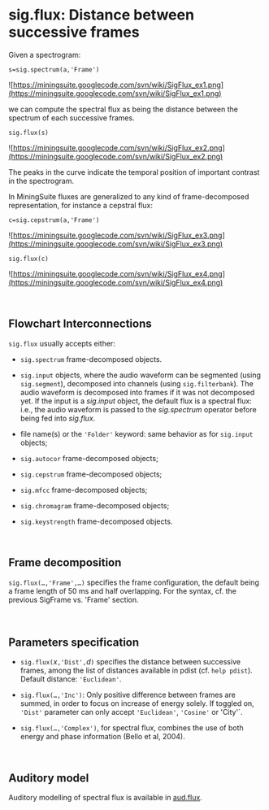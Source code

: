 # sig.flux: Distance between successive frames #

Given a spectrogram:
```
s=sig.spectrum(a,'Frame')
```

![https://miningsuite.googlecode.com/svn/wiki/SigFlux_ex1.png](https://miningsuite.googlecode.com/svn/wiki/SigFlux_ex1.png)

we can compute the spectral flux as being the distance between the spectrum of each successive frames.

```
sig.flux(s)
```

![https://miningsuite.googlecode.com/svn/wiki/SigFlux_ex2.png](https://miningsuite.googlecode.com/svn/wiki/SigFlux_ex2.png)

The peaks in the curve indicate the temporal position of important contrast in the spectrogram.

In MiningSuite fluxes are generalized to any kind of frame-decomposed representation, for instance a cepstral flux:

```
c=sig.cepstrum(a,'Frame')
```

![https://miningsuite.googlecode.com/svn/wiki/SigFlux_ex3.png](https://miningsuite.googlecode.com/svn/wiki/SigFlux_ex3.png)

```
sig.flux(c)
```

![https://miningsuite.googlecode.com/svn/wiki/SigFlux_ex4.png](https://miningsuite.googlecode.com/svn/wiki/SigFlux_ex4.png)

<br>
<h2>Flowchart Interconnections</h2>

<code>sig.flux</code> usually accepts either:<br>
<ul><li><code>sig.spectrum</code> frame-decomposed objects.<p>
</li><li><code>sig.input</code> objects, where the audio waveform can be segmented (using <code>sig.segment</code>), decomposed into channels (using <code>sig.filterbank</code>). The audio waveform is decomposed into frames if it was not decomposed yet. If the input is a <i>sig.input</i> object, the default flux is a spectral flux: i.e., the audio waveform is passed to the <i>sig.spectrum</i> operator before being fed into <i>sig.flux</i>.<p>
</li><li>file name(s) or the <code>'Folder'</code> keyword: same behavior as for <code>sig.input</code> objects;<p>
</li><li><code>sig.autocor</code> frame-decomposed objects;<p>
</li><li><code>sig.cepstrum</code> frame-decomposed objects;<p>
</li><li><code>sig.mfcc</code> frame-decomposed objects;<p>
</li><li><code>sig.chromagram</code> frame-decomposed objects;<p>
</li><li><code>sig.keystrength</code> frame-decomposed objects.</li></ul>

<br>
<h2>Frame decomposition</h2>

<code>sig.flux(…,'Frame',…)</code> specifies the frame configuration, the default being a frame length of 50 ms and half overlapping. For the syntax, cf. the previous SigFrame vs. 'Frame' section.<br>
<br>
<br>
<h2>Parameters specification</h2>

<ul><li><code>sig.flux(</code><i>x</i><code>,'Dist',</code><i>d</i><code>)</code> specifies the distance between successive frames, among the list of distances available in pdist (cf. <code>help pdist</code>). Default distance: <code>'Euclidean'</code>.<p>
</li><li><code>sig.flux(…,'Inc')</code>: Only positive difference between frames are summed, in order to focus on increase of energy solely. If toggled on, <code>'Dist'</code> parameter can only accept <code>'Euclidean'</code>, <code>'Cosine'</code> or 'City'`.<p>
</li><li><code>sig.flux(…,'Complex')</code>, for spectral flux, combines the use of both energy and phase information (Bello et al, 2004).<p></li></ul>

<br>

<h2>Auditory model</h2>

Auditory modelling of spectral flux is available in <a href='AudFlux.md'>aud.flux</a>.